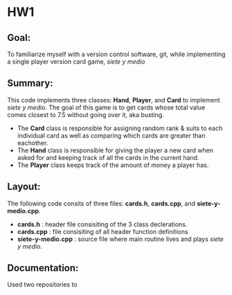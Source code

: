 # HW1


## Goal:
To familiarize myself with a version control software, git, while implementing a single player version card game, *siete y medio*


## Summary:
This code implements three classes: **Hand**, **Player**, and **Card** to implement *siete y medio*. The goal of this game is to get cards whose total value comes closest to 7.5 without going over it, aka busting.
* The **Card** class is responsible for assigning random rank & suits to each individual card as well as comparing which cards are greater than eachother.
* The **Hand** class is responsible for giving the player a new card when asked for and keeping track of all the cards in the current hand.
* The **Player** class keeps track of the amount of money a player has.

## Layout:
The following code consits of three files: **cards.h**, **cards.cpp**, and **siete-y-medio.cpp**. 
* **cards.h** : header file consisiting of the 3 class declerations.
* **cards.cpp** : file consisiting of all header function definitions
* **siete-y-medio.cpp** : source file where main routine lives and plays *siete y medio*.

## Documentation:
Used two repositories to 



